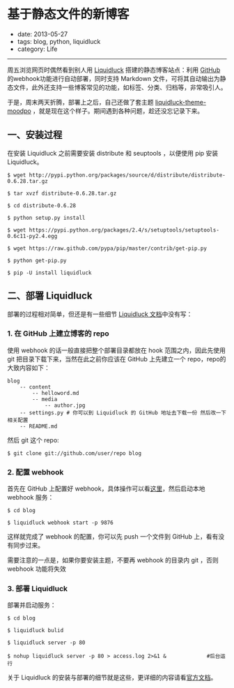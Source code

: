 # 基于静态文件的新博客

- date: 2013-05-27
- tags: blog, python, liquidluck
- category: Life

------

周五浏览网页时偶然看到别人用 [Liquidluck][1] 搭建的静态博客站点：利用 [GitHub][2] 的webhook功能进行自动部署，同时支持 Markdown 文件，可将其自动输出为静态文件，此外还支持一些博客常见的功能，如标签、分类、归档等，非常吸引人。

于是，周末两天折腾，部署上之后，自己还做了套主题 [liquidluck-theme-moodpo][3] ，就是现在这个样子。期间遇到各种问题，趁还没忘记录下来。

## 一、安装过程

在安装 Liquidluck 之前需要安装 distribute 和 seuptools ，以便使用 pip 安装 Liquidluck。

````
$ wget http://pypi.python.org/packages/source/d/distribute/distribute-0.6.28.tar.gz

$ tar xvzf distribute-0.6.28.tar.gz

$ cd distribute-0.6.28

$ python setup.py install

````

````
$ wget https://pypi.python.org/packages/2.4/s/setuptools/setuptools-0.6c11-py2.4.egg

$ wget https://raw.github.com/pypa/pip/master/contrib/get-pip.py

$ python get-pip.py

$ pip -U install liquidluck

````

## 二、部署 Liquidluck

部署的过程相对简单，但还是有一些细节 [Liquidluck 文档][4]中没有写：

### 1. 在 GitHub 上建立博客的 repo

使用 webhook 的话一般直接把整个部署目录都放在 hook 范围之内，因此先使用 git 把目录下载下来，当然在此之前你应该在 GitHub 上先建立一个 repo，repo的大致内容如下：

````
blog
	-- content
		-- helloword.md
		-- media
			-- author.jpg
	-- settings.py # 你可以到 Liquidluck 的 GitHub 地址去下载一份 然后改一下相关配置
	-- README.md
````

然后 git 这个 repo:

````
$ git clone git://github.com/user/repo blog

````

### 2. 配置 webhook 

首先在 GitHub 上配置好 webhook，具体操作可以看[这里][4]，然后启动本地 webhook 服务：

````
$ cd blog

$ liquidluck webhook start -p 9876
````
这样就完成了 webhook 的配置，你可以先 push 一个文件到 GitHub 上，看有没有同步过来。

需要注意的一点是，如果你要安装主题，不要再 webhook 的目录内 git ，否则 webhook 功能将失效

### 3. 部署 Liquidluck

部署并启动服务：

````
$ cd blog

$ liquidluck bulid

$ liquidluck server -p 80

$ nohup liquidluck server -p 80 > access.log 2>&1 &             #后台运行

````

关于 Liquidluck 的安装与部署的细节就是这些，更详细的内容请看[官方文档][4]。

[1]: https://github.com/lepture/liquidluck
[2]: https://github.com
[3]: https://github.com/moodpo/liquidluck-theme-moodpo
[4]: http://liquidluck.readthedocs.org/en/latest/
